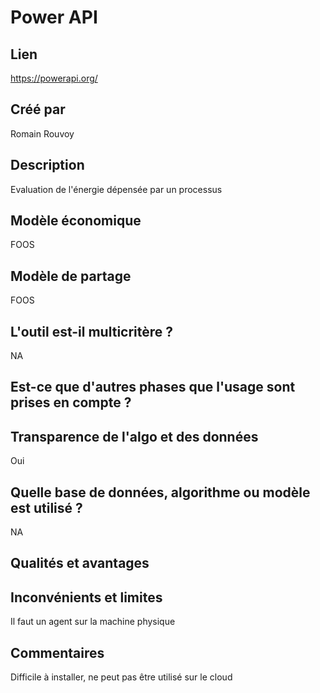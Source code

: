 # Power API

## Lien 

https://powerapi.org/

## Créé par

Romain Rouvoy 

## Description

Evaluation de l'énergie dépensée par un processus

## Modèle économique

FOOS

## Modèle de partage

FOOS

## L'outil est-il multicritère ?

NA

## Est-ce que d'autres phases que l'usage sont prises en compte ?


## Transparence de l'algo et des données

Oui

## Quelle base de données, algorithme ou modèle est utilisé ?

NA

## Qualités et avantages



## Inconvénients et limites

Il faut un agent sur la machine physique

## Commentaires

Difficile à installer, ne peut pas être utilisé sur le cloud

